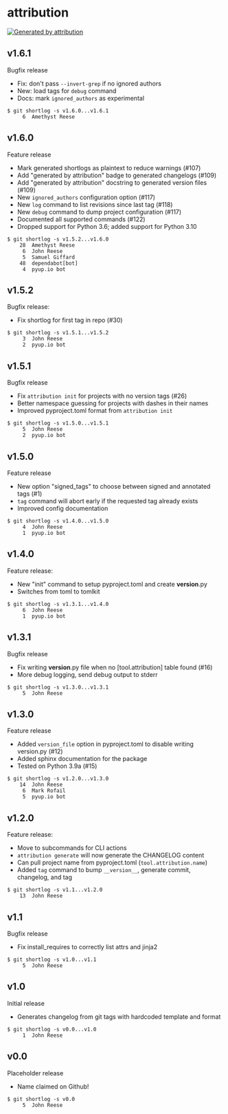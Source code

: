 attribution
===========

[![Generated by attribution][attribution-badge]][attribution-url]


v1.6.1
------

Bugfix release

- Fix: don't pass `--invert-grep` if no ignored authors
- New: load tags for `debug` command
- Docs: mark `ignored_authors` as experimental

```text
$ git shortlog -s v1.6.0...v1.6.1
     6	Amethyst Reese
```


v1.6.0
------

Feature release

- Mark generated shortlogs as plaintext to reduce warnings (#107)
- Add "generated by attribution" badge to generated changelogs (#109)
- Add "generated by attribution" docstring to generated version files (#109)
- New `ignored_authors` configuration option (#117)
- New `log` command to list revisions since last tag (#118)
- New `debug` command to dump project configuration (#117)
- Documented all supported commands (#122)
- Dropped support for Python 3.6; added support for Python 3.10

```text
$ git shortlog -s v1.5.2...v1.6.0
    28	Amethyst Reese
     6	John Reese
     5	Samuel Giffard
    48	dependabot[bot]
     4	pyup.io bot
```


v1.5.2
------

Bugfix release:

* Fix shortlog for first tag in repo (#30)

```text
$ git shortlog -s v1.5.1...v1.5.2
     3	John Reese
     2	pyup.io bot
```


v1.5.1
------

Bugfix release

* Fix `attribution init` for projects with no version tags (#26)
* Better namespace guessing for projects with dashes in their names
* Improved pyproject.toml format from `attribution init`

```text
$ git shortlog -s v1.5.0...v1.5.1
     5	John Reese
     2	pyup.io bot
```


v1.5.0
------

Feature release

- New option "signed_tags" to choose between signed and annotated tags (#1)
- `tag` command will abort early if the requested tag already exists
- Improved config documentation

```text
$ git shortlog -s v1.4.0...v1.5.0
     4	John Reese
     1	pyup.io bot
```


v1.4.0
------

Feature release:

* New "init" command to setup pyproject.toml and create __version__.py
* Switches from toml to tomlkit

```text
$ git shortlog -s v1.3.1...v1.4.0
     6	John Reese
     1	pyup.io bot
```


v1.3.1
------

Bugfix release

* Fix writing __version__.py file when no [tool.attribution] table found (#16)
* More debug logging, send debug output to stderr

```text
$ git shortlog -s v1.3.0...v1.3.1
     5	John Reese
```


v1.3.0
------

Feature release

* Added `version_file` option in pyproject.toml to disable writing version.py (#12)
* Added sphinx documentation for the package
* Tested on Python 3.9a (#15)

```text
$ git shortlog -s v1.2.0...v1.3.0
    14	John Reese
     6	Mark Rofail
     5	pyup.io bot
```


v1.2.0
------

Feature release:

- Move to subcommands for CLI actions
- `attribution generate` will now generate the CHANGELOG content
- Can pull project name from pyproject.toml (`tool.attribution.name`)
- Added `tag` command to bump `__version__`, generate commit, changelog, and tag

```text
$ git shortlog -s v1.1...v1.2.0
    13	John Reese
```


v1.1
----

Bugfix release

- Fix install_requires to correctly list attrs and jinja2

```text
$ git shortlog -s v1.0...v1.1
     5	John Reese
```


v1.0
----

Initial release

- Generates changelog from git tags with hardcoded template and format

```text
$ git shortlog -s v0.0...v1.0
     1	John Reese
```


v0.0
----

Placeholder release

- Name claimed on Github!

```text
$ git shortlog -s v0.0
     5	John Reese
```

[attribution-badge]:
    https://img.shields.io/badge/generated%20by-attribution-informational
[attribution-url]: https://attribution.omnilib.dev
